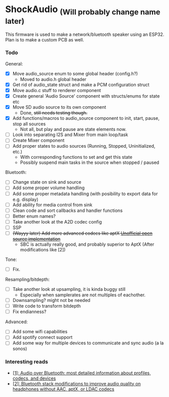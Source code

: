 # ShockAudio <sub>(Will probably change name later)</sub>

This firmware is used to make a network/bluetooth speaker using an ESP32. Plan is to make a custom PCB as well.

### Todo
General:
- [x] Move audio\_source enum to some global header (config.h?)
    - Moved to audio.h global header
- [x] Get rid of audio\_state struct and make a PCM configuration struct
- [x] Move audio.c stuff to renderer component
- [x] Create general 'Audio Source' component with structs/enums for state etc
- [x] Move SD audio source to its own component
    - Done, ~~still needs testing though.~~
- [x] Add functions/macros to audio_source component to init, start, pause, stop all sources
    - Not all, but play and pause are state elements now.
- [ ] Look into separating I2S and Mixer from main loop/task
- [ ] Create Mixer component
- [ ] Add proper states to audio sources (Running, Stopped, Uninitialized, etc.)
    - With corresponding functions to set and get this state
    - Possibly suspend main tasks in the source when stopped / paused

Bluetooth:
- [ ] Change state on sink and source
- [ ] Add some proper volume handling
- [ ] Add some proper metadata handling (with posibility to export data for e.g. display)
- [ ] Add ability for media control from sink
- [ ] Clean code and sort callbacks and handler functions
- [ ] Better enum names?
- [ ] Take another look at the A2D codec config
- [ ] SSP
- [ ] ~~(Wayyy later) Add more advanced codecs like aptX [Unofficial open source implementation](https://github.com/Arkq/openaptx)~~
    - SBC is actually really good, and probably superior to AptX (After modifications like [2])

Tone:
- [ ] Fix.

Resampling/bitdepth:
- [ ] Take another look at upsampling, it is kinda buggy still
    - Especially when samplerates are not multiples of eachother.
- [ ] Downsampling? might not be needed
- [ ] Write code to transform bitdepth
- [ ] Fix endianness?

Advanced:
- [ ] Add some wifi capabilities
- [ ] Add spotify connect support 
- [ ] Add some way for multiple devices to communicate and sync audio (a la sonos)

### Interesting reads
- [[1]: Audio over Bluetooth: most detailed information about profiles, codecs, and devices](https://habr.com/en/post/456182/)
- [[2]: Bluetooth stack modifications to improve audio quality on headphones without AAC, aptX, or LDAC codecs](https://habr.com/en/post/456476/)
